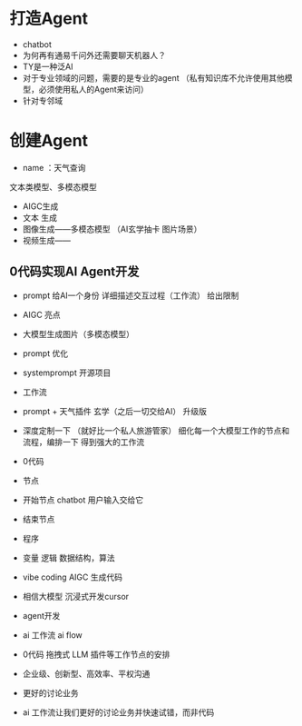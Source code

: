# 打造Agent
- chatbot
- 为何再有通易千问外还需要聊天机器人？
- TY是一种泛AI
- 对于专业领域的问题，需要的是专业的agent （私有知识库不允许使用其他模型，必须使用私人的Agent来访问）
- 针对专邻域

# 创建Agent
- name ：天气查询

文本类模型、多模态模型
- AIGC生成
- 文本 生成
- 图像生成——多模态模型  （AI玄学抽卡 图片场景）
- 视频生成——

## 0代码实现AI Agent开发
- prompt
给AI一个身份
详细描述交互过程（工作流）
给出限制

- AIGC 亮点
 - 大模型生成图片（多模态模型）
 - prompt 优化
 - systemprompt 开源项目

- 工作流
 - prompt + 天气插件 玄学（之后一切交给AI）
 升级版
 - 深度定制一下 （就好比一个私人旅游管家）
  细化每一个大模型工作的节点和流程，编排一下
  得到强大的工作流
 
 - 0代码
  

- 节点
 - 开始节点
  chatbot 用户输入交给它
 - 结束节点

- 程序
 - 变量 逻辑 数据结构，算法
 - vibe coding AIGC 生成代码
 - 相信大模型 沉浸式开发cursor
 - agent开发
 - ai 工作流 ai flow
 - 0代码 拖拽式
  LLM 插件等工作节点的安排

- 企业级、创新型、高效率、平权沟通
- 更好的讨论业务
- ai 工作流让我们更好的讨论业务并快速试错，而非代码

